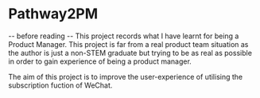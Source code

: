 # Pathway2PM


-- before reading --
This project records what I have learnt for being a Product Manager.
This project is far from a real product team situation as the author is just a non-STEM graduate but trying to be as real as possible in order to gain experience of being a product manager.

The aim of this project is to improve the user-experience of utilising the subscription fuction of WeChat.
